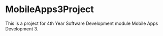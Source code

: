 # MobileApps3Project
This is a project for 4th Year Software Development module Mobile Apps Development 3.
